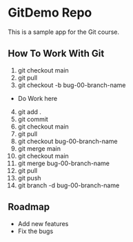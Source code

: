 # GitDemo Repo
This is a sample app for the Git course.

## How To Work With Git
1. git checkout main
2. git pull
3. git checkout -b bug-00-branch-name
* Do Work here
4. git add .
5. git commit
6. git checkout main
7. git pull
8. git checkout bug-00-branch-name
9. git merge main
10. git checkout main
11. git merge bug-00-branch-name
12. git pull
13. git push
14. git branch -d bug-00-branch-name


## Roadmap
 * Add new features
 * Fix the bugs
 
